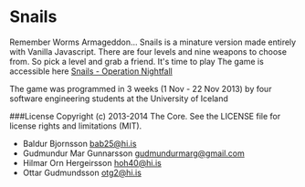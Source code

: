 Snails
======

Remember Worms Armageddon... 
Snails is a minature version made entirely with Vanilla Javascript. 
There are four levels and nine weapons to choose from. 
So pick a level and grab a friend. It's time to play
The game is accessible here [Snails - Operation Nightfall](https://notendur.hi.is/~gmg13/comgames/Snails/)

The game was programmed in 3 weeks (1 Nov - 22 Nov 2013) by four software engineering students at the University of Iceland

###License
Copyright (c) 2013-2014 The Core. See the LICENSE file for license rights and limitations (MIT).

- Baldur Bjornsson [bab25@hi.is](mailto:bab25@hi.is)
- Gudmundur Mar Gunnarsson [gudmundurmarg@gmail.com](mailto:gudmundurmarg@gmail.com)
- Hilmar Orn Hergeirsson [hoh40@hi.is](mailto:hoh40@hi.is)
- Ottar Gudmundsson [otg2@hi.is](mailto:otg2@hi.is)
